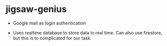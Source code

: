 # jigsaw-genius


- Google mail as login authentication

- Uses realtime database to store data in real time. Can also use firestore, but this is to complicated for our task.